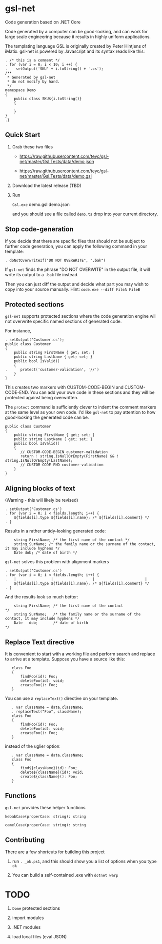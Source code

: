 # gsl-net
Code generation based on .NET Core

Code generated by a computer can be good-looking,
and can work for large scale engineering because
it results in highly uniform applications.

The templating language GSL is originally
created by Peter Hintjens of iMatix. gsl-net
is powered by Javascript and its syntax 
reads like this:

    . /* this is a comment */
    . for (var i = 0; i < 10; i ++) {
    .    setOutput('SKU' + i.toString() + '.cs');
    /**
     * Generated by gsl-net
     * do not modify by hand.
     */
    namespace Demo
    {
        public class SKU${i.toString()}
        {
            
        }
    }
    .}

## Quick Start

1. Grab these two files

    - https://raw.githubusercontent.com/teyc/gsl-net/master/Gsl.Tests/data/demo.json

    - https://raw.githubusercontent.com/teyc/gsl-net/master/Gsl.Tests/data/demo.gsl

2. Download the latest release (TBD)

3. Run 

      `Gsl.exe` demo.gsl demo.json

   and you should see a file called `demo.ts` drop into your current directory.

## Stop code-generation

If you decide that there are specific files that should not be subject
to further code generation, you can apply the following command in your template:

    . doNotOverwriteIf("DO NOT OVERWRITE", ".bak")

If `gsl-net` finds the phrase "DO NOT OVERWITE" in the output file, it will write
its output to a `.bak` file instead.

Then you can just diff the output and decide what part you may wish to copy
into your source manually. Hint: `code.exe --diff FileA FileB`

## Protected sections

`gsl-net` supports protected sections where the code generation engine
will not overwrite specific named sections of generated code.

For instance,

    . setOutput('Customer.cs');
    public class Customer
    {
        public string FirstName { get; set; }
        public string LastName { get; set; }
        public bool IsValid() 
        {
    .      protect('customer-validation', '//')
        }
    }

This creates two markers with CUSTOM-CODE-BEGIN and CUSTOM-CODE-END. You can add your
own code in these sections and they will be protected against being overwritten.

The `protect` command is sufficiently clever to indent the comment markers at the
same level as your own code. I'd like `gsl-net` to pay attention to how good-looking the
generated code can be.

    public class Customer
    {
        public string FirstName { get; set; }
        public string LastName { get; set; }
        public bool IsValid() 
        {
           // CUSTOM-CODE-BEGIN customer-validation
           return ! string.IsNullOrEmpty(FirstName) && ! string.IsNullOrEmpty(LastName);
           // CUSTOM-CODE-END customer-validation
        }
    }

## Aligning blocks of text

(Warning - this will likely be revised)

    . setOutput('Customer.cs')
    . for (var i = 0; i < fields.length; i++) {
        ${fields[i].type ${fields[i].name}; /* ${fields[i].comment} */
    . }

Results in a rather untidy-looking generated code:

        string FirstName; /* the first name of the contact */
        string SurName; /* the family name or the surname of the contact, it may include hyphens */
        Date dob; /* date of birth */

`gsl-net` solves this problem with alignment markers

    . setOutput('Customer.cs')
    . for (var i = 0; i < fields.length; i++) {
    .   |                |                  |                       |
        ${fields[i].type ${fields[i].name}; /* ${fields[i].comment} */
    . }

And the results look so much better:

        string FirstName; /* the first name of the contact                                         */
        string SurName;   /* the family name or the surname of the contact, it may include hyphens */
        Date   dob;       /* date of birth                                                         */

## Replace Text directive

It is convenient to start with a working file and perform search and replace
to arrive at a template. Suppose you have a source like this:

       class Foo
       {
           findFoo(id): Foo;
           deleteFoo(id): void;
           createFoo(): Foo;
       }

You can use a `replaceText()` directive on your template.

       . var className = data.className;
       . replaceText("Foo", className);
       class Foo
       {
           findFoo(id): Foo;
           deleteFoo(id): void;
           createFoo(): Foo;
       }

instead of the uglier option:

       . var className = data.className;
       class Foo
       {
           find${className}(id): Foo;
           delete${className}(id): void;
           create${className}(): Foo;
       }

## Functions

`gsl-net` provides these helper functions

    kebabCase(properCase: string): string

    camelCase(properCase: string): string
    
## Contributing

There are a few shortcuts for building this project

1. run `. _ok.ps1`, and this should show you a list of options when you type `ok`

2. You can build a self-contained .exe with `dotnet warp`

# TODO

1. `Done` protected sections

2. import modules

3. .NET modules

4. load local files (eval JSON)